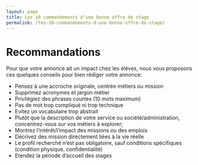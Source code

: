 ```yaml
---
layout: page
title: Les 10 commandements d'une bonne offre de stage
permalink: /les-10-commandements-d-une-bonne-offre-de-stage/
---
```


# Recommandations
Pour que votre annonce ait un impact chez les élèves, nous vous proposons ces quelques conseils pour bien rédiger votre annonce:

* Pensez à une accroche originale, centrée métiers ou mission
* Supprimez acronymes et jargon métier
* Privilégiez des phrases courtes (10 mots maximum)
* Pas de mot trop compliqué ni trop technique
* Evitez un vocabulaire trop abstrait
* Plutôt que la description de votre service ou société/administration, concentrez-vous sur vos métiers à explorer;
* Montrez l’intérêt/l’impact des missions ou des emplois
* Décrivez des mission directement liées à la vie réelle
* Le profil recherché n’est pas obligatoire, sauf conditions spécifiques (condition physique, confidentialité)
* Etendez la période d’accueil des stages


